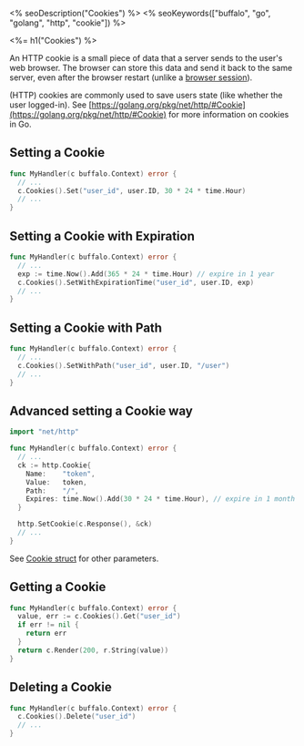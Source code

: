 <% seoDescription("Cookies") %>
<% seoKeywords(["buffalo", "go", "golang", "http", "cookie"]) %>

<%= h1("Cookies") %>

An HTTP cookie is a small piece of data that a server sends to the user's web browser. The browser can store this data and send it back to the same server, even after the browser restart (unlike a [browser session](/en/docs/sessions)).

(HTTP) cookies are commonly used to save users state (like whether the user logged-in). See [https://golang.org/pkg/net/http/#Cookie](https://golang.org/pkg/net/http/#Cookie) for more information on cookies in Go.

## Setting a Cookie

```go
func MyHandler(c buffalo.Context) error {
  // ...
  c.Cookies().Set("user_id", user.ID, 30 * 24 * time.Hour)
  // ...
}
```

## Setting a Cookie with Expiration

```go
func MyHandler(c buffalo.Context) error {
  // ...
  exp := time.Now().Add(365 * 24 * time.Hour) // expire in 1 year
  c.Cookies().SetWithExpirationTime("user_id", user.ID, exp)
  // ...
}
```

## Setting a Cookie with Path

```go
func MyHandler(c buffalo.Context) error {
  // ...
  c.Cookies().SetWithPath("user_id", user.ID, "/user")
  // ...
}
```

## Advanced setting a Cookie way

```go
import "net/http"
```

```go
func MyHandler(c buffalo.Context) error {
  // ...
  ck := http.Cookie{
    Name:    "token",
    Value:   token,
    Path:    "/",
    Expires: time.Now().Add(30 * 24 * time.Hour), // expire in 1 month
  }

  http.SetCookie(c.Response(), &ck)
  // ...
}
```

See [Cookie struct](https://golang.org/src/net/http/cookie.go) for other parameters.

## Getting a Cookie

```go
func MyHandler(c buffalo.Context) error {
  value, err := c.Cookies().Get("user_id")
  if err != nil {
    return err
  }
  return c.Render(200, r.String(value))
}
```

## Deleting a Cookie


```go
func MyHandler(c buffalo.Context) error {
  c.Cookies().Delete("user_id")
  // ...
}
```
